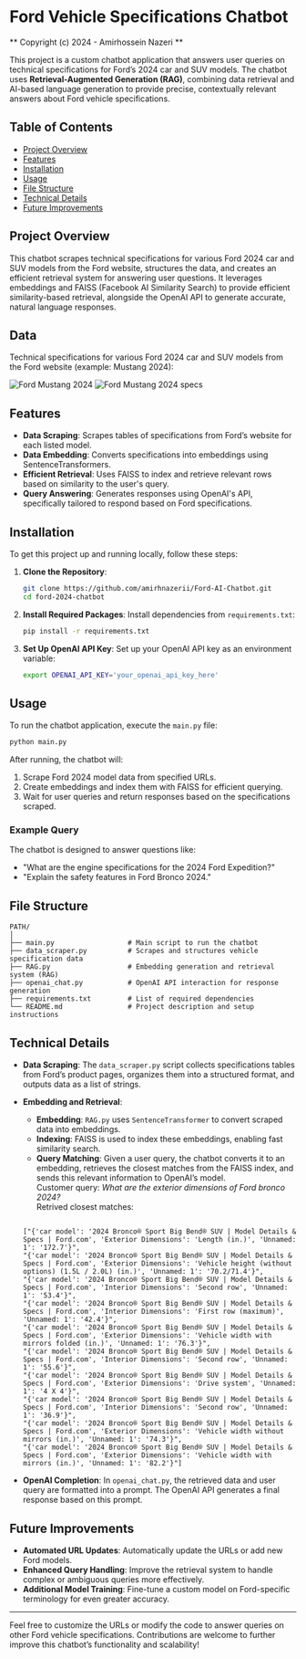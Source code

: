 
# Ford Vehicle Specifications Chatbot

** Copyright (c) 2024 - Amirhossein Nazeri ** 

This project is a custom chatbot application that answers user queries on technical specifications for Ford’s 2024 car and SUV models. The chatbot uses **Retrieval-Augmented Generation (RAG)**, combining data retrieval and AI-based language generation to provide precise, contextually relevant answers about Ford vehicle specifications.

## Table of Contents
- [Project Overview](#project-overview)
- [Features](#features)
- [Installation](#installation)
- [Usage](#usage)
- [File Structure](#file-structure)
- [Technical Details](#technical-details)
- [Future Improvements](#future-improvements)

## Project Overview
This chatbot scrapes technical specifications for various Ford 2024 car and SUV models from the Ford website, structures the data, and creates an efficient retrieval system for answering user questions. It leverages embeddings and FAISS (Facebook AI Similarity Search) to provide efficient similarity-based retrieval, alongside the OpenAI API to generate accurate, natural language responses.

## Data
Technical specifications for various Ford 2024 car and SUV models from the Ford website (example: Mustang 2024):

![Ford Mustang 2024](/Ford-AI-Chatbot/data/Ford_Mustang2024.PNG)
![Ford Mustang 2024 specs](/Ford-AI-Chatbot/data/Ford_Mustang2024_Engines.PNG)




## Features
- **Data Scraping**: Scrapes tables of specifications from Ford’s website for each listed model.
- **Data Embedding**: Converts specifications into embeddings using SentenceTransformers.
- **Efficient Retrieval**: Uses FAISS to index and retrieve relevant rows based on similarity to the user's query.
- **Query Answering**: Generates responses using OpenAI's API, specifically tailored to respond based on Ford specifications.

## Installation
To get this project up and running locally, follow these steps:

1. **Clone the Repository**:
    ```bash
    git clone https://github.com/amirhnazerii/Ford-AI-Chatbot.git
    cd ford-2024-chatbot
    ```

2. **Install Required Packages**:
   Install dependencies from `requirements.txt`:
    ```bash
    pip install -r requirements.txt
    ```

3. **Set Up OpenAI API Key**:
   Set up your OpenAI API key as an environment variable:
   ```bash
   export OPENAI_API_KEY='your_openai_api_key_here'
   ```

## Usage
To run the chatbot application, execute the `main.py` file:

```bash
python main.py
```

After running, the chatbot will:
1. Scrape Ford 2024 model data from specified URLs.
2. Create embeddings and index them with FAISS for efficient querying.
3. Wait for user queries and return responses based on the specifications scraped.

### Example Query
The chatbot is designed to answer questions like:
- "What are the engine specifications for the 2024 Ford Expedition?"
- "Explain the safety features in Ford Bronco 2024."

## File Structure

```
PATH/
│
├── main.py                  # Main script to run the chatbot
├── data_scraper.py          # Scrapes and structures vehicle specification data
├── RAG.py                   # Embedding generation and retrieval system (RAG)
├── openai_chat.py           # OpenAI API interaction for response generation
├── requirements.txt         # List of required dependencies
└── README.md                # Project description and setup instructions
```

## Technical Details

- **Data Scraping**: The `data_scraper.py` script collects specifications tables from Ford’s product pages, organizes them into a structured format, and outputs data as a list of strings.

- **Embedding and Retrieval**:
  - **Embedding**: `RAG.py` uses `SentenceTransformer` to convert scraped data into embeddings.
  - **Indexing**: FAISS is used to index these embeddings, enabling fast similarity search.
  - **Query Matching**: Given a user query, the chatbot converts it to an embedding, retrieves the closest matches from the FAISS index, and sends this relevant information to OpenAI’s model.\
  Customer query: *What are the exterior dimensions of Ford bronco 2024?* \
  Retrived closest matches: 

  ```
  
  ["{'car model': '2024 Bronco® Sport Big Bend® SUV | Model Details & Specs | Ford.com', 'Exterior Dimensions': 'Length (in.)', 'Unnamed: 1': '172.7'}",
  "{'car model': '2024 Bronco® Sport Big Bend® SUV | Model Details & Specs | Ford.com', 'Exterior Dimensions': 'Vehicle height (without options) (1.5L / 2.0L) (in.)', 'Unnamed: 1': '70.2/71.4'}",
  "{'car model': '2024 Bronco® Sport Big Bend® SUV | Model Details & Specs | Ford.com', 'Interior Dimensions': 'Second row', 'Unnamed: 1': '53.4'}",
  "{'car model': '2024 Bronco® Sport Big Bend® SUV | Model Details & Specs | Ford.com', 'Interior Dimensions': 'First row (maximum)', 'Unnamed: 1': '42.4'}",
  "{'car model': '2024 Bronco® Sport Big Bend® SUV | Model Details & Specs | Ford.com', 'Exterior Dimensions': 'Vehicle width with mirrors folded (in.)', 'Unnamed: 1': '76.3'}",
  "{'car model': '2024 Bronco® Sport Big Bend® SUV | Model Details & Specs | Ford.com', 'Interior Dimensions': 'Second row', 'Unnamed: 1': '55.6'}",
  "{'car model': '2024 Bronco® Sport Big Bend® SUV | Model Details & Specs | Ford.com', 'Exterior Dimensions': 'Drive system', 'Unnamed: 1': '4 X 4'}",
  "{'car model': '2024 Bronco® Sport Big Bend® SUV | Model Details & Specs | Ford.com', 'Interior Dimensions': 'Second row', 'Unnamed: 1': '36.9'}",
  "{'car model': '2024 Bronco® Sport Big Bend® SUV | Model Details & Specs | Ford.com', 'Exterior Dimensions': 'Vehicle width without mirrors (in.)', 'Unnamed: 1': '74.3'}",
  "{'car model': '2024 Bronco® Sport Big Bend® SUV | Model Details & Specs | Ford.com', 'Exterior Dimensions': 'Vehicle width with mirrors (in.)', 'Unnamed: 1': '82.2'}"]
  
  ```
  
  

- **OpenAI Completion**: In `openai_chat.py`, the retrieved data and user query are formatted into a prompt. The OpenAI API generates a final response based on this prompt.

## Future Improvements
- **Automated URL Updates**: Automatically update the URLs or add new Ford models.
- **Enhanced Query Handling**: Improve the retrieval system to handle complex or ambiguous queries more effectively.
- **Additional Model Training**: Fine-tune a custom model on Ford-specific terminology for even greater accuracy.

---

Feel free to customize the URLs or modify the code to answer queries on other Ford vehicle specifications. Contributions are welcome to further improve this chatbot’s functionality and scalability!
